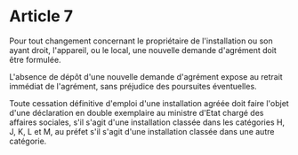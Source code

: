 # Article 7

Pour tout changement concernant le propriétaire de l'installation ou son ayant droit, l'appareil, ou le local, une nouvelle demande d'agrément doit être formulée.

L'absence de dépôt d'une nouvelle demande d'agrément expose au retrait immédiat de l'agrément, sans préjudice des poursuites éventuelles.

Toute cessation définitive d'emploi d'une installation agréée doit faire l'objet d'une déclaration en double exemplaire au ministre d'Etat chargé des affaires sociales, s'il s'agit d'une installation classée dans les catégories H, J, K, L et M, au préfet s'il s'agit d'une installation classée dans une autre catégorie.
